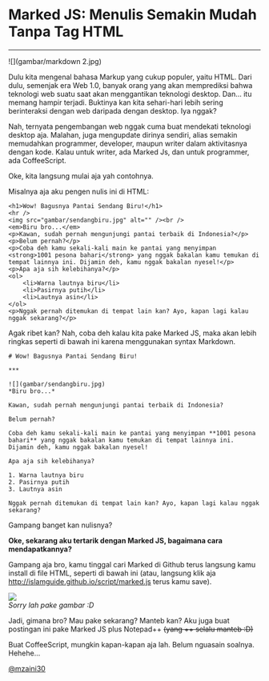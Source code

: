 # Marked JS: Menulis Semakin Mudah Tanpa Tag HTML

***

![](gambar/markdown 2.jpg)

Dulu kita mengenal bahasa Markup yang cukup populer, yaitu HTML. Dari dulu, semenjak era Web 1.0, banyak orang yang akan memprediksi bahwa teknologi web suatu saat akan menggantikan teknologi desktop. Dan... itu memang hampir terjadi. Buktinya kan kita sehari-hari lebih sering berinteraksi dengan web daripada dengan desktop. Iya nggak?

Nah, ternyata pengembangan web nggak cuma buat mendekati teknologi desktop aja. Malahan, juga mengupdate dirinya sendiri, alias semakin memudahkan programmer, developer, maupun writer dalam aktivitasnya dengan kode. Kalau untuk writer, ada Marked Js, dan untuk programmer, ada CoffeeScript.

Oke, kita langsung mulai aja yah contohnya.

Misalnya aja aku pengen nulis ini di HTML:

	<h1>Wow! Bagusnya Pantai Sendang Biru!</h1>
	<hr />
	<img src="gambar/sendangbiru.jpg" alt="" /><br />
	<em>Biru bro...</em>
	<p>Kawan, sudah pernah mengunjungi pantai terbaik di Indonesia?</p>
	<p>Belum pernah?</p>
	<p>Coba deh kamu sekali-kali main ke pantai yang menyimpan <strong>1001 pesona bahari</strong> yang nggak bakalan kamu temukan di tempat lainnya ini. Dijamin deh, kamu nggak bakalan nyesel!</p>
	<p>Apa aja sih kelebihanya?</p>
	<ol>
		<li>Warna lautnya biru</li>
		<li>Pasirnya putih</li>
		<li>Lautnya asin</li>
	</ol>
	<p>Nggak pernah ditemukan di tempat lain kan? Ayo, kapan lagi kalau nggak sekarang?</p>
	
Agak ribet kan? Nah, coba deh kalau kita pake Marked JS, maka akan lebih ringkas seperti di bawah ini karena menggunakan syntax Markdown.

	# Wow! Bagusnya Pantai Sendang Biru!
	
	***
	
	![](gambar/sendangbiru.jpg)  
	*Biru bro...*
	
	Kawan, sudah pernah mengunjungi pantai terbaik di Indonesia?
	
	Belum pernah?
	
	Coba deh kamu sekali-kali main ke pantai yang menyimpan **1001 pesona bahari** yang nggak bakalan kamu temukan di tempat lainnya ini. Dijamin deh, kamu nggak bakalan nyesel!
	
	Apa aja sih kelebihanya?
	
	1. Warna lautnya biru
	2. Pasirnya putih
	3. Lautnya asin
	
	Nggak pernah ditemukan di tempat lain kan? Ayo, kapan lagi kalau nggak sekarang?
	
Gampang banget kan nulisnya?

**Oke, sekarang aku tertarik dengan Marked JS, bagaimana cara mendapatkannya?**

Gampang aja bro, kamu tinggal cari Marked di Github terus langsung kamu install di file HTML, seperti di bawah ini (atau, langsung klik aja http://islamguide.github.io/script/marked.js terus kamu save).

![](gambar/markdown.png)  
*Sorry lah pake gambar :D*

Jadi, gimana bro? Mau pake sekarang? Manteb kan? Aku juga buat postingan ini pake Marked JS plus Notepad++ ~~(yang ++ selalu manteb :D)~~

Buat CoffeeScript, mungkin kapan-kapan aja lah. Belum nguasain soalnya. Hehehe...

[@mzaini30](https://twitter.com/mzaini30)
